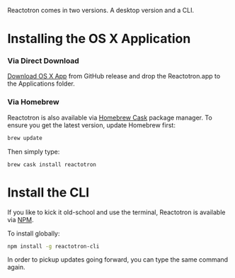 Reactotron comes in two versions.  A desktop version and a CLI.

# Installing the OS X Application

### Via Direct Download

[Download OS X App](https://github.com/reactotron/reactotron/releases/download/v1.9.0/Reactotron.app.zip) from GitHub release and drop the Reactotron.app to the Applications folder.

### Via Homebrew

Reactotron is also available via [Homebrew Cask](https://caskroom.github.io/) package manager. To ensure you get the latest version, update Homebrew first:

```sh
brew update
```

Then simply type:

```
brew cask install reactotron
```

# Install the CLI

If you like to kick it old-school and use the terminal, Reactotron is available via [NPM](https://www.npmjs.com/).

To install globally:

```sh
npm install -g reactotron-cli
```

In order to pickup updates going forward, you can type the same command again.
